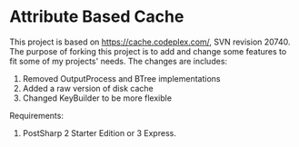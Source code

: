 Attribute Based Cache
=====================

This project is based on https://cache.codeplex.com/, SVN revision 20740. The purpose of forking this project is to add and change some features to fit some of my projects' needs. The changes are includes:

1. Removed OutputProcess and BTree implementations
2. Added a raw version of disk cache
3. Changed KeyBuilder to be more flexible

Requirements:

1. PostSharp 2 Starter Edition or 3 Express.
